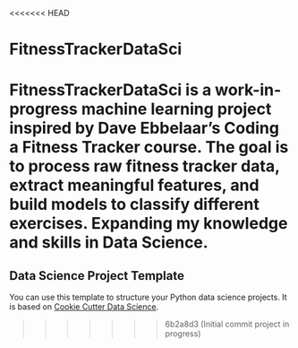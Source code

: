 <<<<<<< HEAD
# FitnessTrackerDataSci
FitnessTrackerDataSci is a work-in-progress machine learning project inspired by Dave Ebbelaar’s Coding a Fitness Tracker course. The goal is to process raw fitness tracker data, extract meaningful features, and build models to classify different exercises. Expanding my knowledge and skills in Data Science.
=======
## Data Science Project Template

You can use this template to structure your Python data science projects. It is based on [Cookie Cutter Data Science](https://drivendata.github.io/cookiecutter-data-science/).
>>>>>>> 6b2a8d3 (Initial commit project in progress)
